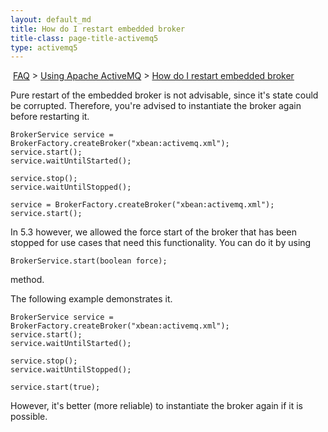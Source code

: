 ```yaml
---
layout: default_md
title: How do I restart embedded broker 
title-class: page-title-activemq5
type: activemq5
---
```


 [FAQ](faq) > [Using Apache ActiveMQ](using-apache-activemq) > [How do I restart embedded broker](how-do-i-restart-embedded-broker)


Pure restart of the embedded broker is not advisable, since it's state could be corrupted. Therefore, you're advised to instantiate the broker again before restarting it.
```
BrokerService service = BrokerFactory.createBroker("xbean:activemq.xml");
service.start();
service.waitUntilStarted();

service.stop();
service.waitUntilStopped();

service = BrokerFactory.createBroker("xbean:activemq.xml");
service.start();
```
In 5.3 however, we allowed the force start of the broker that has been stopped for use cases that need this functionality. You can do it by using
```
BrokerService.start(boolean force);
```
method.

The following example demonstrates it.
```
BrokerService service = BrokerFactory.createBroker("xbean:activemq.xml");
service.start();
service.waitUntilStarted();

service.stop();
service.waitUntilStopped();

service.start(true);
```
However, it's better (more reliable) to instantiate the broker again if it is possible.